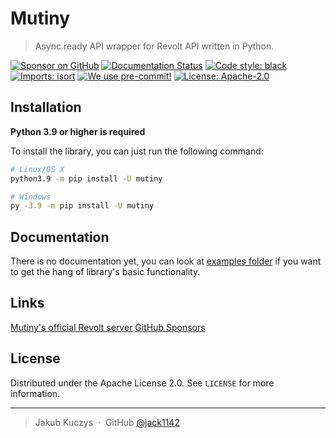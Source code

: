 # Mutiny
> Async ready API wrapper for Revolt API written in Python.

[![Sponsor on GitHub](https://img.shields.io/github/sponsors/jack1142?logo=github)](https://github.com/sponsors/jack1142)
[![Documentation Status](https://readthedocs.org/projects/mutiny/badge/)](https://mutiny.readthedocs.io)
[![Code style: black](https://img.shields.io/badge/code%20style-black-000000.svg)](https://github.com/psf/black)
[![Imports: isort](https://user-images.githubusercontent.com/6032823/111363465-600fe880-8690-11eb-8377-ec1d4d5ff981.png)](https://github.com/PyCQA/isort)
[![We use pre-commit!](https://img.shields.io/badge/pre--commit-enabled-brightgreen?logo=pre-commit&logoColor=white)](https://github.com/pre-commit/pre-commit)
[![License: Apache-2.0](https://img.shields.io/badge/License-Apache--2.0-blue.svg)](https://opensource.org/licenses/Apache-2.0)

## Installation

**Python 3.9 or higher is required**

To install the library, you can just run the following command:

```sh
# Linux/OS X
python3.9 -m pip install -U mutiny

# Windows
py -3.9 -m pip install -U mutiny
```

## Documentation

There is no documentation yet, you can look at [examples folder](examples/)
if you want to get the hang of library's basic functionality.

## Links

[Mutiny's official Revolt server](https://app.revolt.chat/invite/GGW5WsgZ)
[GitHub Sponsors](https://github.com/sponsors/jack1142)

## License

Distributed under the Apache License 2.0. See ``LICENSE`` for more information.

---

> Jakub Kuczys &nbsp;&middot;&nbsp;
> GitHub [@jack1142](https://github.com/jack1142)
